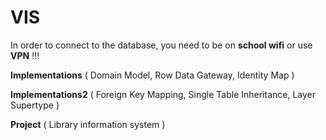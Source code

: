 # VIS
In order to connect to the database, you need to be on **school wifi** or use **VPN** !!!

**Implementations** (
Domain Model,
Row Data Gateway,
Identity Map )


**Implementations2** (
Foreign Key Mapping,
Single Table Inheritance,
Layer Supertype )

**Project** ( Library information system )


